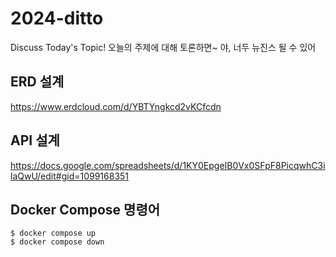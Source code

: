 # 2024-ditto
Discuss Today's Topic! 오늘의 주제에 대해 토론하면~ 야, 너두 뉴진스 될 수 있어

## ERD 설계
https://www.erdcloud.com/d/YBTYngkcd2vKCfcdn

## API 설계
https://docs.google.com/spreadsheets/d/1KY0EpgeIB0Vx0SFpF8PicqwhC3ilaQwU/edit#gid=1099168351

## Docker Compose 명령어
```
$ docker compose up
$ docker compose down
```
